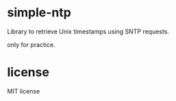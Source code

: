 # simple-ntp

Library to retrieve Unix timestamps using SNTP requests.

only for practice.

# license

MIT license